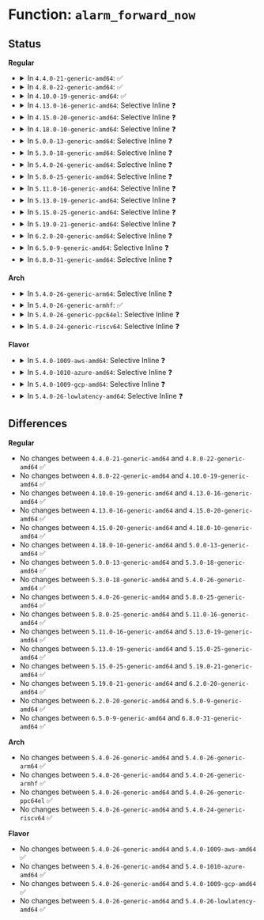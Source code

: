 # Function: <code>alarm_forward_now</code>

## Status
<b>Regular</b>
<ul>
<li>
<details>
<summary>In <code>4.4.0-21-generic-amd64</code>: ✅</summary>

```c
u64 alarm_forward_now(struct alarm * alarm, ktime_t interval)
```

```json
{
  "name": "alarm_forward_now",
  "collision_type": "Unique Global",
  "inline_type": "No",
  "funcs": [
    {
      "addr": 18446744071579872016,
      "name": "alarm_forward_now",
      "external": true,
      "loc": "kernel/time/alarmtimer.c:433",
      "file": "kernel/time/alarmtimer.c",
      "inline": "seen, unknown",
      "caller_inline": [],
      "caller_func": [
        "fs/timerfd.c:timerfd_read",
        "fs/timerfd.c:do_timerfd_gettime",
        "fs/timerfd.c:do_timerfd_settime"
      ]
    }
  ],
  "symbols": [
    {
      "addr": 18446744071579872016,
      "name": "alarm_forward_now",
      "section": ".text",
      "bind": "STB_GLOBAL",
      "size": 54
    }
  ]
}
```
</details>
</li>
<li>
<details>
<summary>In <code>4.8.0-22-generic-amd64</code>: ✅</summary>

```c
u64 alarm_forward_now(struct alarm * alarm, ktime_t interval)
```

```json
{
  "name": "alarm_forward_now",
  "collision_type": "Unique Global",
  "inline_type": "No",
  "funcs": [
    {
      "addr": 18446744071579901312,
      "name": "alarm_forward_now",
      "external": true,
      "loc": "kernel/time/alarmtimer.c:448",
      "file": "kernel/time/alarmtimer.c",
      "inline": "seen, unknown",
      "caller_inline": [],
      "caller_func": [
        "fs/timerfd.c:do_timerfd_gettime",
        "fs/timerfd.c:do_timerfd_settime",
        "fs/timerfd.c:timerfd_read"
      ]
    }
  ],
  "symbols": [
    {
      "addr": 18446744071579901312,
      "name": "alarm_forward_now",
      "section": ".text",
      "bind": "STB_GLOBAL",
      "size": 54
    }
  ]
}
```
</details>
</li>
<li>
<details>
<summary>In <code>4.10.0-19-generic-amd64</code>: ✅</summary>

```c
u64 alarm_forward_now(struct alarm * alarm, ktime_t interval)
```

```json
{
  "name": "alarm_forward_now",
  "collision_type": "Unique Global",
  "inline_type": "No",
  "funcs": [
    {
      "addr": 18446744071579911472,
      "name": "alarm_forward_now",
      "external": true,
      "loc": "kernel/time/alarmtimer.c:481",
      "file": "kernel/time/alarmtimer.c",
      "inline": "seen, unknown",
      "caller_inline": [],
      "caller_func": [
        "fs/timerfd.c:do_timerfd_gettime",
        "fs/timerfd.c:do_timerfd_settime",
        "fs/timerfd.c:timerfd_read"
      ]
    }
  ],
  "symbols": [
    {
      "addr": 18446744071579911472,
      "name": "alarm_forward_now",
      "section": ".text",
      "bind": "STB_GLOBAL",
      "size": 54
    }
  ]
}
```
</details>
</li>
<li>
<details>
<summary>In <code>4.13.0-16-generic-amd64</code>: Selective Inline ❓</summary>

```c
u64 alarm_forward_now(struct alarm * alarm, ktime_t interval)
```

```json
{
  "name": "alarm_forward_now",
  "collision_type": "Unique Global",
  "inline_type": "Selective",
  "funcs": [
    {
      "addr": 18446744071579920046,
      "name": "alarm_forward_now",
      "external": true,
      "loc": "kernel/time/alarmtimer.c:456",
      "file": "kernel/time/alarmtimer.c",
      "inline": "not declared, inlined",
      "caller_inline": [
        "kernel/time/alarmtimer.c:alarm_timer_rearm",
        "kernel/time/alarmtimer.c:alarm_handle_timer"
      ],
      "caller_func": [
        "fs/timerfd.c:do_timerfd_gettime",
        "fs/timerfd.c:do_timerfd_settime",
        "fs/timerfd.c:timerfd_read"
      ]
    }
  ],
  "symbols": [
    {
      "addr": 18446744071579919968,
      "name": "alarm_forward_now",
      "section": ".text",
      "bind": "STB_GLOBAL",
      "size": 51
    }
  ]
}
```
</details>
</li>
<li>
<details>
<summary>In <code>4.15.0-20-generic-amd64</code>: Selective Inline ❓</summary>

```c
u64 alarm_forward_now(struct alarm * alarm, ktime_t interval)
```

```json
{
  "name": "alarm_forward_now",
  "collision_type": "Unique Global",
  "inline_type": "Selective",
  "funcs": [
    {
      "addr": 18446744071579965262,
      "name": "alarm_forward_now",
      "external": true,
      "loc": "kernel/time/alarmtimer.c:470",
      "file": "kernel/time/alarmtimer.c",
      "inline": "not declared, inlined",
      "caller_inline": [
        "kernel/time/alarmtimer.c:alarm_timer_rearm",
        "kernel/time/alarmtimer.c:alarm_handle_timer"
      ],
      "caller_func": [
        "fs/timerfd.c:do_timerfd_gettime",
        "fs/timerfd.c:do_timerfd_settime",
        "fs/timerfd.c:timerfd_read"
      ]
    }
  ],
  "symbols": [
    {
      "addr": 18446744071579965184,
      "name": "alarm_forward_now",
      "section": ".text",
      "bind": "STB_GLOBAL",
      "size": 57
    }
  ]
}
```
</details>
</li>
<li>
<details>
<summary>In <code>4.18.0-10-generic-amd64</code>: Selective Inline ❓</summary>

```c
u64 alarm_forward_now(struct alarm * alarm, ktime_t interval)
```

```json
{
  "name": "alarm_forward_now",
  "collision_type": "Unique Global",
  "inline_type": "Selective",
  "funcs": [
    {
      "addr": 18446744071580012879,
      "name": "alarm_forward_now",
      "external": true,
      "loc": "kernel/time/alarmtimer.c:477",
      "file": "kernel/time/alarmtimer.c",
      "inline": "not declared, inlined",
      "caller_inline": [
        "kernel/time/alarmtimer.c:alarm_timer_rearm",
        "kernel/time/alarmtimer.c:alarm_handle_timer"
      ],
      "caller_func": [
        "fs/timerfd.c:do_timerfd_gettime",
        "fs/timerfd.c:timerfd_read"
      ]
    }
  ],
  "symbols": [
    {
      "addr": 18446744071580012784,
      "name": "alarm_forward_now",
      "section": ".text",
      "bind": "STB_GLOBAL",
      "size": 57
    }
  ]
}
```
</details>
</li>
<li>
<details>
<summary>In <code>5.0.0-13-generic-amd64</code>: Selective Inline ❓</summary>

```c
u64 alarm_forward_now(struct alarm * alarm, ktime_t interval)
```

```json
{
  "name": "alarm_forward_now",
  "collision_type": "Unique Global",
  "inline_type": "Selective",
  "funcs": [
    {
      "addr": 18446744071580059791,
      "name": "alarm_forward_now",
      "external": true,
      "loc": "kernel/time/alarmtimer.c:474",
      "file": "kernel/time/alarmtimer.c",
      "inline": "not declared, inlined",
      "caller_inline": [
        "kernel/time/alarmtimer.c:alarm_timer_rearm",
        "kernel/time/alarmtimer.c:alarm_handle_timer"
      ],
      "caller_func": [
        "fs/timerfd.c:do_timerfd_gettime",
        "fs/timerfd.c:timerfd_read"
      ]
    }
  ],
  "symbols": [
    {
      "addr": 18446744071580059696,
      "name": "alarm_forward_now",
      "section": ".text",
      "bind": "STB_GLOBAL",
      "size": 57
    }
  ]
}
```
</details>
</li>
<li>
<details>
<summary>In <code>5.3.0-18-generic-amd64</code>: Selective Inline ❓</summary>

```c
u64 alarm_forward_now(struct alarm * alarm, ktime_t interval)
```

```json
{
  "name": "alarm_forward_now",
  "collision_type": "Unique Global",
  "inline_type": "Selective",
  "funcs": [
    {
      "addr": 18446744071580103503,
      "name": "alarm_forward_now",
      "external": true,
      "loc": "kernel/time/alarmtimer.c:473",
      "file": "kernel/time/alarmtimer.c",
      "inline": "not declared, inlined",
      "caller_inline": [
        "kernel/time/alarmtimer.c:alarm_timer_rearm",
        "kernel/time/alarmtimer.c:alarm_handle_timer"
      ],
      "caller_func": [
        "fs/timerfd.c:do_timerfd_gettime",
        "fs/timerfd.c:timerfd_read"
      ]
    }
  ],
  "symbols": [
    {
      "addr": 18446744071580103408,
      "name": "alarm_forward_now",
      "section": ".text",
      "bind": "STB_GLOBAL",
      "size": 59
    }
  ]
}
```
</details>
</li>
<li>
<details>
<summary>In <code>5.4.0-26-generic-amd64</code>: Selective Inline ❓</summary>

```c
u64 alarm_forward_now(struct alarm * alarm, ktime_t interval)
```

```json
{
  "name": "alarm_forward_now",
  "collision_type": "Unique Global",
  "inline_type": "Selective",
  "funcs": [
    {
      "addr": 18446744071580152367,
      "name": "alarm_forward_now",
      "external": true,
      "loc": "kernel/time/alarmtimer.c:482",
      "file": "kernel/time/alarmtimer.c",
      "inline": "not declared, inlined",
      "caller_inline": [
        "kernel/time/alarmtimer.c:alarm_timer_rearm",
        "kernel/time/alarmtimer.c:alarm_handle_timer"
      ],
      "caller_func": [
        "fs/timerfd.c:do_timerfd_gettime",
        "fs/timerfd.c:timerfd_read"
      ]
    }
  ],
  "symbols": [
    {
      "addr": 18446744071580152272,
      "name": "alarm_forward_now",
      "section": ".text",
      "bind": "STB_GLOBAL",
      "size": 59
    }
  ]
}
```
</details>
</li>
<li>
<details>
<summary>In <code>5.8.0-25-generic-amd64</code>: Selective Inline ❓</summary>

```c
u64 alarm_forward_now(struct alarm * alarm, ktime_t interval)
```

```json
{
  "name": "alarm_forward_now",
  "collision_type": "Unique Global",
  "inline_type": "Selective",
  "funcs": [
    {
      "addr": 18446744071580215791,
      "name": "alarm_forward_now",
      "external": true,
      "loc": "kernel/time/alarmtimer.c:473",
      "file": "kernel/time/alarmtimer.c",
      "inline": "not declared, inlined",
      "caller_inline": [
        "kernel/time/alarmtimer.c:alarm_timer_rearm",
        "kernel/time/alarmtimer.c:alarm_handle_timer"
      ],
      "caller_func": [
        "fs/timerfd.c:do_timerfd_gettime",
        "fs/timerfd.c:do_timerfd_settime",
        "fs/timerfd.c:timerfd_read"
      ]
    }
  ],
  "symbols": [
    {
      "addr": 18446744071580218544,
      "name": "alarm_forward_now",
      "section": ".text",
      "bind": "STB_GLOBAL",
      "size": 133
    }
  ]
}
```
</details>
</li>
<li>
<details>
<summary>In <code>5.11.0-16-generic-amd64</code>: Selective Inline ❓</summary>

```c
u64 alarm_forward_now(struct alarm * alarm, ktime_t interval)
```

```json
{
  "name": "alarm_forward_now",
  "collision_type": "Unique Global",
  "inline_type": "Selective",
  "funcs": [
    {
      "addr": 18446744071580200031,
      "name": "alarm_forward_now",
      "external": true,
      "loc": "kernel/time/alarmtimer.c:473",
      "file": "kernel/time/alarmtimer.c",
      "inline": "not declared, inlined",
      "caller_inline": [
        "kernel/time/alarmtimer.c:alarm_timer_rearm",
        "kernel/time/alarmtimer.c:alarm_handle_timer"
      ],
      "caller_func": [
        "fs/timerfd.c:do_timerfd_gettime",
        "fs/timerfd.c:do_timerfd_settime",
        "fs/timerfd.c:timerfd_read"
      ]
    }
  ],
  "symbols": [
    {
      "addr": 18446744071580202800,
      "name": "alarm_forward_now",
      "section": ".text",
      "bind": "STB_GLOBAL",
      "size": 133
    }
  ]
}
```
</details>
</li>
<li>
<details>
<summary>In <code>5.13.0-19-generic-amd64</code>: Selective Inline ❓</summary>

```c
u64 alarm_forward_now(struct alarm * alarm, ktime_t interval)
```

```json
{
  "name": "alarm_forward_now",
  "collision_type": "Unique Global",
  "inline_type": "Selective",
  "funcs": [
    {
      "addr": 18446744071580205343,
      "name": "alarm_forward_now",
      "external": true,
      "loc": "kernel/time/alarmtimer.c:473",
      "file": "kernel/time/alarmtimer.c",
      "inline": "not declared, inlined",
      "caller_inline": [
        "kernel/time/alarmtimer.c:alarm_timer_rearm",
        "kernel/time/alarmtimer.c:alarm_handle_timer"
      ],
      "caller_func": [
        "fs/timerfd.c:do_timerfd_gettime",
        "fs/timerfd.c:do_timerfd_settime",
        "fs/timerfd.c:timerfd_read"
      ]
    }
  ],
  "symbols": [
    {
      "addr": 18446744071580208096,
      "name": "alarm_forward_now",
      "section": ".text",
      "bind": "STB_GLOBAL",
      "size": 133
    }
  ]
}
```
</details>
</li>
<li>
<details>
<summary>In <code>5.15.0-25-generic-amd64</code>: Selective Inline ❓</summary>

```c
u64 alarm_forward_now(struct alarm * alarm, ktime_t interval)
```

```json
{
  "name": "alarm_forward_now",
  "collision_type": "Unique Global",
  "inline_type": "Selective",
  "funcs": [
    {
      "addr": 18446744071580352162,
      "name": "alarm_forward_now",
      "external": true,
      "loc": "kernel/time/alarmtimer.c:473",
      "file": "kernel/time/alarmtimer.c",
      "inline": "not declared, inlined",
      "caller_inline": [
        "kernel/time/alarmtimer.c:alarm_timer_rearm"
      ],
      "caller_func": [
        "kernel/time/alarmtimer.c:alarm_handle_timer",
        "fs/timerfd.c:do_timerfd_gettime",
        "fs/timerfd.c:do_timerfd_settime",
        "fs/timerfd.c:timerfd_read"
      ]
    }
  ],
  "symbols": [
    {
      "addr": 18446744071580353792,
      "name": "alarm_forward_now",
      "section": ".text",
      "bind": "STB_GLOBAL",
      "size": 158
    }
  ]
}
```
</details>
</li>
<li>
<details>
<summary>In <code>5.19.0-21-generic-amd64</code>: Selective Inline ❓</summary>

```c
u64 alarm_forward_now(struct alarm * alarm, ktime_t interval)
```

```json
{
  "name": "alarm_forward_now",
  "collision_type": "Unique Global",
  "inline_type": "Selective",
  "funcs": [
    {
      "addr": 18446744071580566450,
      "name": "alarm_forward_now",
      "external": true,
      "loc": "kernel/time/alarmtimer.c:473",
      "file": "kernel/time/alarmtimer.c",
      "inline": "not declared, inlined",
      "caller_inline": [
        "kernel/time/alarmtimer.c:alarm_timer_rearm"
      ],
      "caller_func": [
        "kernel/time/alarmtimer.c:alarm_handle_timer",
        "fs/timerfd.c:do_timerfd_gettime",
        "fs/timerfd.c:do_timerfd_settime",
        "fs/timerfd.c:timerfd_read"
      ]
    }
  ],
  "symbols": [
    {
      "addr": 18446744071580568192,
      "name": "alarm_forward_now",
      "section": ".text",
      "bind": "STB_GLOBAL",
      "size": 173
    }
  ]
}
```
</details>
</li>
<li>
<details>
<summary>In <code>6.2.0-20-generic-amd64</code>: Selective Inline ❓</summary>

```c
u64 alarm_forward_now(struct alarm * alarm, ktime_t interval)
```

```json
{
  "name": "alarm_forward_now",
  "collision_type": "Unique Global",
  "inline_type": "Selective",
  "funcs": [
    {
      "addr": 18446744071580826802,
      "name": "alarm_forward_now",
      "external": true,
      "loc": "kernel/time/alarmtimer.c:499",
      "file": "kernel/time/alarmtimer.c",
      "inline": "not declared, inlined",
      "caller_inline": [
        "kernel/time/alarmtimer.c:alarm_timer_rearm"
      ],
      "caller_func": [
        "fs/timerfd.c:do_timerfd_gettime",
        "fs/timerfd.c:do_timerfd_settime",
        "fs/timerfd.c:timerfd_read"
      ]
    }
  ],
  "symbols": [
    {
      "addr": 18446744071580828688,
      "name": "alarm_forward_now",
      "section": ".text",
      "bind": "STB_GLOBAL",
      "size": 173
    }
  ]
}
```
</details>
</li>
<li>
<details>
<summary>In <code>6.5.0-9-generic-amd64</code>: Selective Inline ❓</summary>

```c
u64 alarm_forward_now(struct alarm * alarm, ktime_t interval)
```

```json
{
  "name": "alarm_forward_now",
  "collision_type": "Unique Global",
  "inline_type": "Selective",
  "funcs": [
    {
      "addr": 18446744071580910370,
      "name": "alarm_forward_now",
      "external": true,
      "loc": "kernel/time/alarmtimer.c:498",
      "file": "kernel/time/alarmtimer.c",
      "inline": "not declared, inlined",
      "caller_inline": [
        "kernel/time/alarmtimer.c:alarm_timer_rearm"
      ],
      "caller_func": [
        "fs/timerfd.c:do_timerfd_gettime",
        "fs/timerfd.c:do_timerfd_settime",
        "fs/timerfd.c:timerfd_read"
      ]
    }
  ],
  "symbols": [
    {
      "addr": 18446744071580912240,
      "name": "alarm_forward_now",
      "section": ".text",
      "bind": "STB_GLOBAL",
      "size": 173
    }
  ]
}
```
</details>
</li>
<li>
<details>
<summary>In <code>6.8.0-31-generic-amd64</code>: Selective Inline ❓</summary>

```c
u64 alarm_forward_now(struct alarm * alarm, ktime_t interval)
```

```json
{
  "name": "alarm_forward_now",
  "collision_type": "Unique Global",
  "inline_type": "Selective",
  "funcs": [
    {
      "addr": 18446744071581000898,
      "name": "alarm_forward_now",
      "external": true,
      "loc": "kernel/time/alarmtimer.c:509",
      "file": "kernel/time/alarmtimer.c",
      "inline": "not declared, inlined",
      "caller_inline": [
        "kernel/time/alarmtimer.c:alarm_timer_rearm"
      ],
      "caller_func": [
        "fs/timerfd.c:do_timerfd_gettime",
        "fs/timerfd.c:do_timerfd_settime",
        "fs/timerfd.c:timerfd_read"
      ]
    }
  ],
  "symbols": [
    {
      "addr": 18446744071581002768,
      "name": "alarm_forward_now",
      "section": ".text",
      "bind": "STB_GLOBAL",
      "size": 173
    }
  ]
}
```
</details>
</li>
</ul>
<b>Arch</b>
<ul>
<li>
<details>
<summary>In <code>5.4.0-26-generic-arm64</code>: Selective Inline ❓</summary>

```c
u64 alarm_forward_now(struct alarm * alarm, ktime_t interval)
```

```json
{
  "name": "alarm_forward_now",
  "collision_type": "Unique Global",
  "inline_type": "Selective",
  "funcs": [
    {
      "addr": 18446603336491373792,
      "name": "alarm_forward_now",
      "external": true,
      "loc": "kernel/time/alarmtimer.c:482",
      "file": "kernel/time/alarmtimer.c",
      "inline": "not declared, inlined",
      "caller_inline": [
        "kernel/time/alarmtimer.c:alarm_timer_rearm",
        "kernel/time/alarmtimer.c:alarm_handle_timer"
      ],
      "caller_func": [
        "fs/timerfd.c:do_timerfd_gettime",
        "fs/timerfd.c:timerfd_read"
      ]
    }
  ],
  "symbols": [
    {
      "addr": 18446603336491371584,
      "name": "alarm_forward_now",
      "section": ".text",
      "bind": "STB_GLOBAL",
      "size": 84
    }
  ]
}
```
</details>
</li>
<li>
<details>
<summary>In <code>5.4.0-26-generic-armhf</code>: ✅</summary>

```c
u64 alarm_forward_now(struct alarm * alarm, ktime_t interval)
```

```json
{
  "name": "alarm_forward_now",
  "collision_type": "Unique Global",
  "inline_type": "No",
  "funcs": [
    {
      "addr": 3225372280,
      "name": "alarm_forward_now",
      "external": true,
      "loc": "kernel/time/alarmtimer.c:482",
      "file": "kernel/time/alarmtimer.c",
      "inline": "seen, unknown",
      "caller_inline": [],
      "caller_func": [
        "kernel/time/alarmtimer.c:alarm_timer_rearm",
        "kernel/time/alarmtimer.c:alarm_handle_timer",
        "fs/timerfd.c:do_timerfd_gettime",
        "fs/timerfd.c:timerfd_read"
      ]
    }
  ],
  "symbols": [
    {
      "addr": 3225372280,
      "name": "alarm_forward_now",
      "section": ".text",
      "bind": "STB_GLOBAL",
      "size": 96
    }
  ]
}
```
</details>
</li>
<li>
<details>
<summary>In <code>5.4.0-26-generic-ppc64el</code>: Selective Inline ❓</summary>

```c
u64 alarm_forward_now(struct alarm * alarm, ktime_t interval)
```

```json
{
  "name": "alarm_forward_now",
  "collision_type": "Unique Global",
  "inline_type": "Selective",
  "funcs": [
    {
      "addr": 13835058055284311240,
      "name": "alarm_forward_now",
      "external": true,
      "loc": "kernel/time/alarmtimer.c:482",
      "file": "kernel/time/alarmtimer.c",
      "inline": "not declared, inlined",
      "caller_inline": [
        "kernel/time/alarmtimer.c:alarm_timer_rearm",
        "kernel/time/alarmtimer.c:alarm_handle_timer"
      ],
      "caller_func": [
        "fs/timerfd.c:do_timerfd_gettime",
        "fs/timerfd.c:timerfd_read"
      ]
    }
  ],
  "symbols": [
    {
      "addr": 13835058055284311056,
      "name": "alarm_forward_now",
      "section": ".text",
      "bind": "STB_GLOBAL",
      "size": 112
    }
  ]
}
```
</details>
</li>
<li>
<details>
<summary>In <code>5.4.0-24-generic-riscv64</code>: Selective Inline ❓</summary>

```c
u64 alarm_forward_now(struct alarm * alarm, ktime_t interval)
```

```json
{
  "name": "alarm_forward_now",
  "collision_type": "Unique Global",
  "inline_type": "Selective",
  "funcs": [
    {
      "addr": 18446743936271862526,
      "name": "alarm_forward_now",
      "external": true,
      "loc": "kernel/time/alarmtimer.c:482",
      "file": "kernel/time/alarmtimer.c",
      "inline": "not declared, inlined",
      "caller_inline": [
        "kernel/time/alarmtimer.c:alarm_timer_rearm",
        "kernel/time/alarmtimer.c:alarm_handle_timer"
      ],
      "caller_func": [
        "fs/timerfd.c:__se_sys_timerfd_gettime",
        "fs/timerfd.c:__se_sys_timerfd_settime",
        "fs/timerfd.c:timerfd_read"
      ]
    }
  ],
  "symbols": [
    {
      "addr": 18446743936271862422,
      "name": "alarm_forward_now",
      "section": ".text",
      "bind": "STB_GLOBAL",
      "size": 78
    }
  ]
}
```
</details>
</li>
</ul>
<b>Flavor</b>
<ul>
<li>
<details>
<summary>In <code>5.4.0-1009-aws-amd64</code>: Selective Inline ❓</summary>

```c
u64 alarm_forward_now(struct alarm * alarm, ktime_t interval)
```

```json
{
  "name": "alarm_forward_now",
  "collision_type": "Unique Global",
  "inline_type": "Selective",
  "funcs": [
    {
      "addr": 18446744071580121567,
      "name": "alarm_forward_now",
      "external": true,
      "loc": "kernel/time/alarmtimer.c:482",
      "file": "kernel/time/alarmtimer.c",
      "inline": "not declared, inlined",
      "caller_inline": [
        "kernel/time/alarmtimer.c:alarm_timer_rearm",
        "kernel/time/alarmtimer.c:alarm_handle_timer"
      ],
      "caller_func": [
        "fs/timerfd.c:do_timerfd_gettime",
        "fs/timerfd.c:timerfd_read"
      ]
    }
  ],
  "symbols": [
    {
      "addr": 18446744071580121472,
      "name": "alarm_forward_now",
      "section": ".text",
      "bind": "STB_GLOBAL",
      "size": 59
    }
  ]
}
```
</details>
</li>
<li>
<details>
<summary>In <code>5.4.0-1010-azure-amd64</code>: Selective Inline ❓</summary>

```c
u64 alarm_forward_now(struct alarm * alarm, ktime_t interval)
```

```json
{
  "name": "alarm_forward_now",
  "collision_type": "Unique Global",
  "inline_type": "Selective",
  "funcs": [
    {
      "addr": 18446744071580066863,
      "name": "alarm_forward_now",
      "external": true,
      "loc": "kernel/time/alarmtimer.c:482",
      "file": "kernel/time/alarmtimer.c",
      "inline": "not declared, inlined",
      "caller_inline": [
        "kernel/time/alarmtimer.c:alarm_timer_rearm",
        "kernel/time/alarmtimer.c:alarm_handle_timer"
      ],
      "caller_func": [
        "fs/timerfd.c:do_timerfd_gettime",
        "fs/timerfd.c:timerfd_read"
      ]
    }
  ],
  "symbols": [
    {
      "addr": 18446744071580066768,
      "name": "alarm_forward_now",
      "section": ".text",
      "bind": "STB_GLOBAL",
      "size": 59
    }
  ]
}
```
</details>
</li>
<li>
<details>
<summary>In <code>5.4.0-1009-gcp-amd64</code>: Selective Inline ❓</summary>

```c
u64 alarm_forward_now(struct alarm * alarm, ktime_t interval)
```

```json
{
  "name": "alarm_forward_now",
  "collision_type": "Unique Global",
  "inline_type": "Selective",
  "funcs": [
    {
      "addr": 18446744071580112639,
      "name": "alarm_forward_now",
      "external": true,
      "loc": "kernel/time/alarmtimer.c:482",
      "file": "kernel/time/alarmtimer.c",
      "inline": "not declared, inlined",
      "caller_inline": [
        "kernel/time/alarmtimer.c:alarm_timer_rearm",
        "kernel/time/alarmtimer.c:alarm_handle_timer"
      ],
      "caller_func": [
        "fs/timerfd.c:do_timerfd_gettime",
        "fs/timerfd.c:timerfd_read"
      ]
    }
  ],
  "symbols": [
    {
      "addr": 18446744071580112544,
      "name": "alarm_forward_now",
      "section": ".text",
      "bind": "STB_GLOBAL",
      "size": 59
    }
  ]
}
```
</details>
</li>
<li>
<details>
<summary>In <code>5.4.0-26-lowlatency-amd64</code>: Selective Inline ❓</summary>

```c
u64 alarm_forward_now(struct alarm * alarm, ktime_t interval)
```

```json
{
  "name": "alarm_forward_now",
  "collision_type": "Unique Global",
  "inline_type": "Selective",
  "funcs": [
    {
      "addr": 18446744071580164399,
      "name": "alarm_forward_now",
      "external": true,
      "loc": "kernel/time/alarmtimer.c:482",
      "file": "kernel/time/alarmtimer.c",
      "inline": "not declared, inlined",
      "caller_inline": [
        "kernel/time/alarmtimer.c:alarm_timer_rearm",
        "kernel/time/alarmtimer.c:alarm_handle_timer"
      ],
      "caller_func": [
        "fs/timerfd.c:do_timerfd_gettime",
        "fs/timerfd.c:timerfd_read"
      ]
    }
  ],
  "symbols": [
    {
      "addr": 18446744071580164304,
      "name": "alarm_forward_now",
      "section": ".text",
      "bind": "STB_GLOBAL",
      "size": 59
    }
  ]
}
```
</details>
</li>
</ul>

## Differences
<b>Regular</b>
<ul>
<li>
No changes between <code>4.4.0-21-generic-amd64</code> and <code>4.8.0-22-generic-amd64</code> ✅
</li>
<li>
No changes between <code>4.8.0-22-generic-amd64</code> and <code>4.10.0-19-generic-amd64</code> ✅
</li>
<li>
No changes between <code>4.10.0-19-generic-amd64</code> and <code>4.13.0-16-generic-amd64</code> ✅
</li>
<li>
No changes between <code>4.13.0-16-generic-amd64</code> and <code>4.15.0-20-generic-amd64</code> ✅
</li>
<li>
No changes between <code>4.15.0-20-generic-amd64</code> and <code>4.18.0-10-generic-amd64</code> ✅
</li>
<li>
No changes between <code>4.18.0-10-generic-amd64</code> and <code>5.0.0-13-generic-amd64</code> ✅
</li>
<li>
No changes between <code>5.0.0-13-generic-amd64</code> and <code>5.3.0-18-generic-amd64</code> ✅
</li>
<li>
No changes between <code>5.3.0-18-generic-amd64</code> and <code>5.4.0-26-generic-amd64</code> ✅
</li>
<li>
No changes between <code>5.4.0-26-generic-amd64</code> and <code>5.8.0-25-generic-amd64</code> ✅
</li>
<li>
No changes between <code>5.8.0-25-generic-amd64</code> and <code>5.11.0-16-generic-amd64</code> ✅
</li>
<li>
No changes between <code>5.11.0-16-generic-amd64</code> and <code>5.13.0-19-generic-amd64</code> ✅
</li>
<li>
No changes between <code>5.13.0-19-generic-amd64</code> and <code>5.15.0-25-generic-amd64</code> ✅
</li>
<li>
No changes between <code>5.15.0-25-generic-amd64</code> and <code>5.19.0-21-generic-amd64</code> ✅
</li>
<li>
No changes between <code>5.19.0-21-generic-amd64</code> and <code>6.2.0-20-generic-amd64</code> ✅
</li>
<li>
No changes between <code>6.2.0-20-generic-amd64</code> and <code>6.5.0-9-generic-amd64</code> ✅
</li>
<li>
No changes between <code>6.5.0-9-generic-amd64</code> and <code>6.8.0-31-generic-amd64</code> ✅
</li>
</ul>
<b>Arch</b>
<ul>
<li>
No changes between <code>5.4.0-26-generic-amd64</code> and <code>5.4.0-26-generic-arm64</code> ✅
</li>
<li>
No changes between <code>5.4.0-26-generic-amd64</code> and <code>5.4.0-26-generic-armhf</code> ✅
</li>
<li>
No changes between <code>5.4.0-26-generic-amd64</code> and <code>5.4.0-26-generic-ppc64el</code> ✅
</li>
<li>
No changes between <code>5.4.0-26-generic-amd64</code> and <code>5.4.0-24-generic-riscv64</code> ✅
</li>
</ul>
<b>Flavor</b>
<ul>
<li>
No changes between <code>5.4.0-26-generic-amd64</code> and <code>5.4.0-1009-aws-amd64</code> ✅
</li>
<li>
No changes between <code>5.4.0-26-generic-amd64</code> and <code>5.4.0-1010-azure-amd64</code> ✅
</li>
<li>
No changes between <code>5.4.0-26-generic-amd64</code> and <code>5.4.0-1009-gcp-amd64</code> ✅
</li>
<li>
No changes between <code>5.4.0-26-generic-amd64</code> and <code>5.4.0-26-lowlatency-amd64</code> ✅
</li>
</ul>
